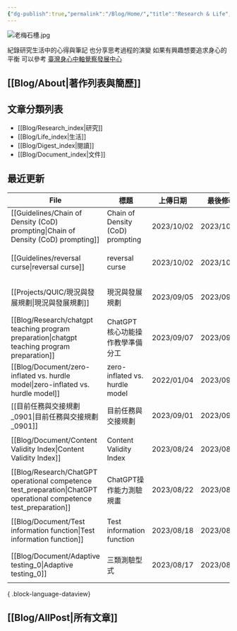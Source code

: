 ```yaml
---
{"dg-publish":true,"permalink":"/Blog/Home/","title":"Research & Life","tags":["blog","gardenEntry","gardenEntry","gardenEntry"],"created":"2023-02-16","updated":"2023-03-01"}
---
```



![老梅石槽.jpg](/img/user/Blog/images/%E8%80%81%E6%A2%85%E7%9F%B3%E6%A7%BD.jpg)

紀錄研究生活中的心得與筆記
也分享思考過程的演變
如果有興趣想要追求身心的平衡
可以參考 [臺灣身心中軸覺察發展中心](https://bmaa.tw)

## [[Blog/About\|著作列表與簡歷]]

## 文章分類列表

- [[Blog/Research_index\|研究]]
- [[Blog/Life_index\|生活]]
- [[Blog/Digest_index\|閱讀]]
- [[Blog/Document_index\|文件]]

## 最近更新


<div class="transclusion internal-embed is-loaded"><div class="markdown-embed">





| File                                                                                                                  | 標題                               | 上傳日期       | 最後修改       | 類別                                      |
| --------------------------------------------------------------------------------------------------------------------- | -------------------------------- | ---------- | ---------- | --------------------------------------- |
| [[Guidelines/Chain of Density (CoD) prompting\|Chain of Density (CoD) prompting]]                                  | Chain of Density (CoD) prompting | 2023/10/02 | 2023/10/02 | <ul><li>blog</li><li>note</li></ul>     |
| [[Guidelines/reversal curse\|reversal curse]]                                                                      | reversal curse                   | 2023/10/02 | 2023/10/02 | <ul><li>blog</li><li>note</li></ul>     |
| [[Projects/QUIC/現況與發展規劃\|現況與發展規劃]]                                                                                 | 現況與發展規劃                          | 2023/09/05 | 2023/09/27 | <ul><li>project</li><li>note</li></ul>  |
| [[Blog/Research/chatgpt teaching program preparation\|chatgpt teaching program preparation]]                       | ChatGPT 核心功能操作教學準備分工             | 2023/09/07 | 2023/09/07 | <ul><li>blog</li><li>research</li></ul> |
| [[Blog/Document/zero-inflated vs. hurdle model\|zero-inflated vs. hurdle model]]                                   | zero-inflated vs. hurdle model   | 2022/01/04 | 2023/09/06 | \-                                      |
| [[目前任務與交接規劃_0901\|目前任務與交接規劃_0901]]                                                                                 | 目前任務與交接規劃                        | 2023/09/01 | 2023/09/01 | <ul><li>blog</li></ul>                  |
| [[Blog/Document/Content Validity Index\|Content Validity Index]]                                                   | Content Validity Index           | 2023/08/24 | 2023/08/24 | <ul><li>blog</li><li>document</li></ul> |
| [[Blog/Research/ChatGPT operational competence test_preparation\|ChatGPT operational competence test_preparation]] | ChatGPT操作能力測驗規畫                  | 2023/08/22 | 2023/08/22 | <ul><li>blog</li><li>research</li></ul> |
| [[Blog/Document/Test information function\|Test information function]]                                             | Test information function        | 2023/08/18 | 2023/08/18 | <ul><li>blog</li><li>document</li></ul> |
| [[Blog/Document/Adaptive testing_0\|Adaptive testing_0]]                                                           | 三類測驗型式                           | 2023/08/17 | 2023/08/17 | <ul><li>blog</li><li>document</li></ul> |

{ .block-language-dataview}

</div></div>


## [[Blog/AllPost\|所有文章]]
